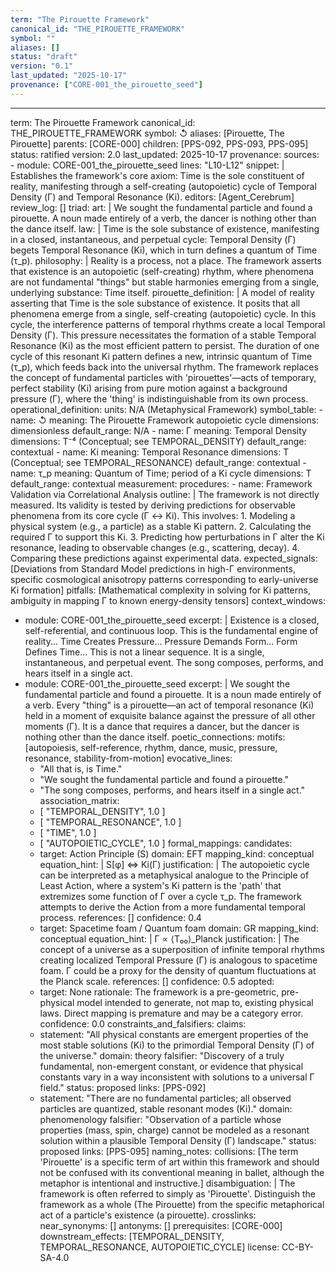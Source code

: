 ```yaml
---
term: "The Pirouette Framework"
canonical_id: "THE_PIROUETTE_FRAMEWORK"
symbol: ""
aliases: []
status: "draft"
version: "0.1"
last_updated: "2025-10-17"
provenance: ["CORE-001_the_pirouette_seed"]
---
```


---
term: The Pirouette Framework
canonical_id: THE_PIROUETTE_FRAMEWORK
symbol: ↺
aliases: [Pirouette, The Pirouette]
parents: [CORE-000]
children: [PPS-092, PPS-093, PPS-095]
status: ratified
version: 2.0
last_updated: 2025-10-17
provenance:
  sources:
    - module: CORE-001_the_pirouette_seed
      lines: "L10-L12"
      snippet: |
        Establishes the framework's core axiom: Time is the sole constituent of reality, manifesting through a self-creating (autopoietic) cycle of Temporal Density (Γ) and Temporal Resonance (Ki).
  editors: [Agent_Cerebrum]
  review_log: []
triad:
  art: |
    We sought the fundamental particle and found a pirouette. A noun made entirely of a verb, the dancer is nothing other than the dance itself.
  law: |
    Time is the sole substance of existence, manifesting in a closed, instantaneous, and perpetual cycle: Temporal Density (Γ) begets Temporal Resonance (Ki), which in turn defines a quantum of Time (τ_p).
  philosophy: |
    Reality is a process, not a place. The framework asserts that existence is an autopoietic (self-creating) rhythm, where phenomena are not fundamental "things" but stable harmonies emerging from a single, underlying substance: Time itself.
pirouette_definition: |
  A model of reality asserting that Time is the sole substance of existence. It posits that all phenomena emerge from a single, self-creating (autopoietic) cycle. In this cycle, the interference patterns of temporal rhythms create a local Temporal Density (Γ). This pressure necessitates the formation of a stable Temporal Resonance (Ki) as the most efficient pattern to persist. The duration of one cycle of this resonant Ki pattern defines a new, intrinsic quantum of Time (τ_p), which feeds back into the universal rhythm. The framework replaces the concept of fundamental particles with 'pirouettes'—acts of temporary, perfect stability (Ki) arising from pure motion against a background pressure (Γ), where the 'thing' is indistinguishable from its own process.
operational_definition:
  units: N/A (Metaphysical Framework)
  symbol_table:
    - name: ↺
      meaning: The Pirouette Framework autopoietic cycle
      dimensions: dimensionless
      default_range: N/A
    - name: Γ
      meaning: Temporal Density
      dimensions: T⁻⁴ (Conceptual; see TEMPORAL_DENSITY)
      default_range: contextual
    - name: Ki
      meaning: Temporal Resonance
      dimensions: T (Conceptual; see TEMPORAL_RESONANCE)
      default_range: contextual
    - name: τ_p
      meaning: Quantum of Time; period of a Ki cycle
      dimensions: T
      default_range: contextual
  measurement:
    procedures:
      - name: Framework Validation via Correlational Analysis
        outline: |
          The framework is not directly measured. Its validity is tested by deriving predictions for observable phenomena from its core cycle (Γ ↔ Ki). This involves: 1. Modeling a physical system (e.g., a particle) as a stable Ki pattern. 2. Calculating the required Γ to support this Ki. 3. Predicting how perturbations in Γ alter the Ki resonance, leading to observable changes (e.g., scattering, decay). 4. Comparing these predictions against experimental data.
        expected_signals: [Deviations from Standard Model predictions in high-Γ environments, specific cosmological anisotropy patterns corresponding to early-universe Ki formation]
        pitfalls: [Mathematical complexity in solving for Ki patterns, ambiguity in mapping Γ to known energy-density tensors]
context_windows:
  - module: CORE-001_the_pirouette_seed
    excerpt: |
      Existence is a closed, self-referential, and continuous loop. This is the fundamental engine of reality... Time Creates Pressure... Pressure Demands Form... Form Defines Time... This is not a linear sequence. It is a single, instantaneous, and perpetual event. The song composes, performs, and hears itself in a single act.
  - module: CORE-001_the_pirouette_seed
    excerpt: |
      We sought the fundamental particle and found a pirouette. It is a noun made entirely of a verb. Every "thing" is a pirouette—an act of temporal resonance (Ki) held in a moment of exquisite balance against the pressure of all other moments (Γ). It is a dance that requires a dancer, but the dancer is nothing other than the dance itself.
poetic_connections:
  motifs: [autopoiesis, self-reference, rhythm, dance, music, pressure, resonance, stability-from-motion]
  evocative_lines:
    - "All that is, is Time."
    - "We sought the fundamental particle and found a pirouette."
    - "The song composes, performs, and hears itself in a single act."
  association_matrix:
    - [ "TEMPORAL_DENSITY", 1.0 ]
    - [ "TEMPORAL_RESONANCE", 1.0 ]
    - [ "TIME", 1.0 ]
    - [ "AUTOPOIETIC_CYCLE", 1.0 ]
formal_mappings:
  candidates:
    - target: Action Principle (S)
      domain: EFT
      mapping_kind: conceptual
      equation_hint: |
        S[φ] ⇔ Ki(Γ)
      justification: |
        The autopoietic cycle can be interpreted as a metaphysical analogue to the Principle of Least Action, where a system's Ki pattern is the 'path' that extremizes some function of Γ over a cycle τ_p. The framework attempts to derive the Action from a more fundamental temporal process.
      references: []
      confidence: 0.4
    - target: Spacetime foam / Quantum foam
      domain: GR
      mapping_kind: conceptual
      equation_hint: |
        Γ ∝ ⟨T₀₀⟩_Planck
      justification: |
        The concept of a universe as a superposition of infinite temporal rhythms creating localized Temporal Pressure (Γ) is analogous to spacetime foam. Γ could be a proxy for the density of quantum fluctuations at the Planck scale.
      references: []
      confidence: 0.5
  adopted:
    - target: None
      rationale: The framework is a pre-geometric, pre-physical model intended to generate, not map to, existing physical laws. Direct mapping is premature and may be a category error.
      confidence: 0.0
constraints_and_falsifiers:
  claims:
    - statement: "All physical constants are emergent properties of the most stable solutions (Ki) to the primordial Temporal Density (Γ) of the universe."
      domain: theory
      falsifier: "Discovery of a truly fundamental, non-emergent constant, or evidence that physical constants vary in a way inconsistent with solutions to a universal Γ field."
      status: proposed
      links: [PPS-092]
    - statement: "There are no fundamental particles; all observed particles are quantized, stable resonant modes (Ki)."
      domain: phenomenology
      falsifier: "Observation of a particle whose properties (mass, spin, charge) cannot be modeled as a resonant solution within a plausible Temporal Density (Γ) landscape."
      status: proposed
      links: [PPS-095]
naming_notes:
  collisions: [The term 'Pirouette' is a specific term of art within this framework and should not be confused with its conventional meaning in ballet, although the metaphor is intentional and instructive.]
  disambiguation: |
    The framework is often referred to simply as 'Pirouette'. Distinguish the framework as a whole (The Pirouette) from the specific metaphorical act of a particle's existence (a pirouette).
crosslinks:
  near_synonyms: []
  antonyms: []
  prerequisites: [CORE-000]
  downstream_effects: [TEMPORAL_DENSITY, TEMPORAL_RESONANCE, AUTOPOIETIC_CYCLE]
license: CC-BY-SA-4.0